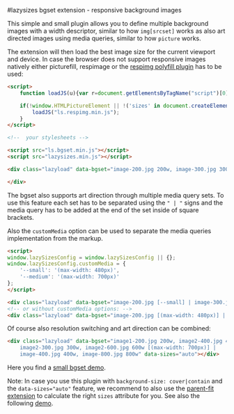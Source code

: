 #lazysizes bgset extension - responsive background images

This simple and small plugin allows you to define multiple background images with a width descriptor, similar to how ``img[srcset]`` works as also art directed images using media queries, similar to how ``picture`` works.

The extension will then load the best image size for the current viewport and device. In case the browser does not support responsive images natively either picturefill, respimage or the [respimg polyfill plugin](../respimg) has to be used:

```html
<script>
    function loadJS(u){var r=document.getElementsByTagName("script")[0],s=document.createElement("script");s.src=u;r.parentNode.insertBefore(s,r);}

    if(!window.HTMLPictureElement || !('sizes' in document.createElement('img'))){
        loadJS("ls.respimg.min.js");
    }
</script>

<!--  your stylesheets -->

<script src="ls.bgset.min.js"></script>
<script src="lazysizes.min.js"></script>

<div class="lazyload" data-bgset="image-200.jpg 200w, image-300.jpg 300w, image-400.jpg 400w" data-sizes="auto">

</div>
```

The bgset also supports art direction through multiple media query sets. To use this feature each set has to be separated using the ``" | "`` signs and the media query has to be added at the end of the set inside of square brackets.

Also the ``customMedia`` option can be used to separate the media queries implementation from the markup.

```html
<script>
window.lazySizesConfig = window.lazySizesConfig || {};
window.lazySizesConfig.customMedia = {
    '--small': '(max-width: 480px)',
    '--medium': '(max-width: 700px)'
};
</script>

<div class="lazyload" data-bgset="image-200.jpg [--small] | image-300.jpg [--medium] | image-400.jpg"></div>
<!-- or without customMedia options: -->
<div class="lazyload" data-bgset="image-200.jpg [(max-width: 480px)] | image-300.jpg [(max-width: 700px)] | image-400.jpg"></div>
```

Of course also resolution switching and art direction can be combined:

```html
<div class="lazyload" data-bgset="image1-200.jpg 200w, image2-400.jpg 400w [(max-width: 480px)] |
    image2-300.jpg 300w, image2-600.jpg 600w [(max-width: 700px)] |
    image-400.jpg 400w, image-800.jpg 800w" data-sizes="auto"></div>
```

Here you find a [small bgset demo](http://jsfiddle.net/trixta/bfqqnosp/embedded/result/).

Note: In case you use this plugin with ``background-size: cover|contain`` and the ``data-sizes="auto"`` feature, we recommend to also use the [parent-fit extension](../parent-fit/) to calculate the right ``sizes`` attribute for you. See also the following [demo](http://jsfiddle.net/trixta/w96o9xm5/).
